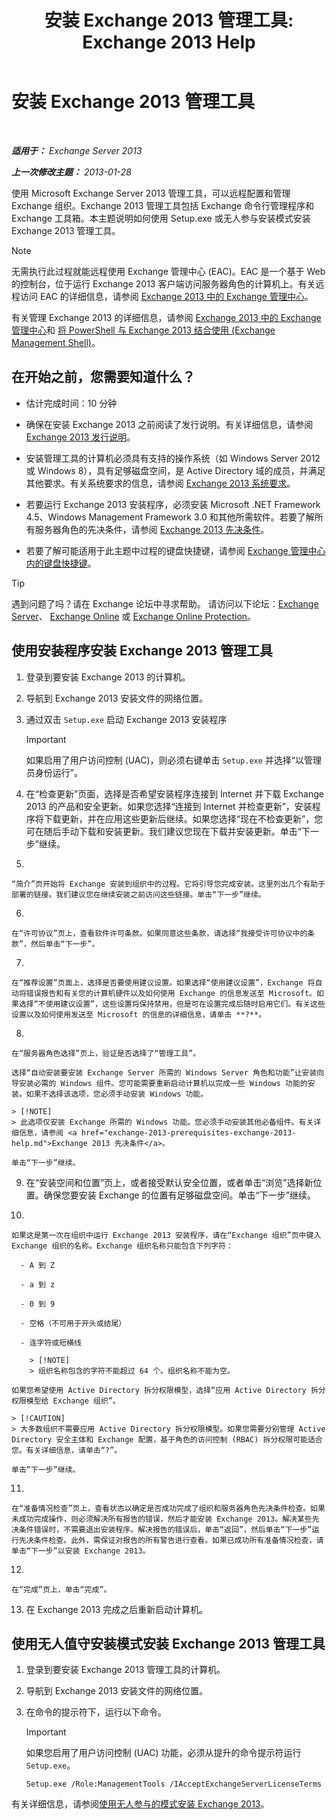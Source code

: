 ﻿---
title: '安装 Exchange 2013 管理工具: Exchange 2013 Help'
TOCTitle: 安装 Exchange 2013 管理工具
ms:assetid: 71fcbe4c-783b-4f77-aabb-a21aa7a4ef23
ms:mtpsurl: https://technet.microsoft.com/zh-cn/library/Bb232090(v=EXCHG.150)
ms:contentKeyID: 50556599
ms.date: 01/11/2018
mtps_version: v=EXCHG.150
ms.translationtype: HT
---

# 安装 Exchange 2013 管理工具

 

_**适用于：** Exchange Server 2013_

_**上一次修改主题：** 2013-01-28_

使用 Microsoft Exchange Server 2013 管理工具，可以远程配置和管理 Exchange 组织。Exchange 2013 管理工具包括 Exchange 命令行管理程序和 Exchange 工具箱。本主题说明如何使用 Setup.exe 或无人参与安装模式安装 Exchange 2013 管理工具。

> [!NOTE]
> 无需执行此过程就能远程使用 Exchange 管理中心 (EAC)。EAC 是一个基于 Web 的控制台，位于运行 Exchange 2013 客户端访问服务器角色的计算机上。有关远程访问 EAC 的详细信息，请参阅 <a href="exchange-admin-center-in-exchange-2013-exchange-2013-help.md">Exchange 2013 中的 Exchange 管理中心</a>。


有关管理 Exchange 2013 的详细信息，请参阅 [Exchange 2013 中的 Exchange 管理中心](exchange-admin-center-in-exchange-2013-exchange-2013-help.md)和 [将 PowerShell 与 Exchange 2013 结合使用 (Exchange Management Shell)](https://technet.microsoft.com/zh-cn/library/bb123778\(v=exchg.150\))。

## 在开始之前，您需要知道什么？

  - 估计完成时间：10 分钟

  - 确保在安装 Exchange 2013 之前阅读了发行说明。有关详细信息，请参阅 [Exchange 2013 发行说明](release-notes-for-exchange-2013-exchange-2013-help.md)。

  - 安装管理工具的计算机必须具有支持的操作系统（如 Windows Server 2012 或 Windows 8），具有足够磁盘空间，是 Active Directory 域的成员，并满足其他要求。有关系统要求的信息，请参阅 [Exchange 2013 系统要求](exchange-2013-system-requirements-exchange-2013-help.md)。

  - 若要运行 Exchange 2013 安装程序，必须安装 Microsoft .NET Framework 4.5、Windows Management Framework 3.0 和其他所需软件。若要了解所有服务器角色的先决条件，请参阅 [Exchange 2013 先决条件](exchange-2013-prerequisites-exchange-2013-help.md)。

  - 若要了解可能适用于此主题中过程的键盘快捷键，请参阅 [Exchange 管理中心内的键盘快捷键](keyboard-shortcuts-in-the-exchange-admin-center-exchange-online-protection-help.md)。

> [!tip]
> 遇到问题了吗？请在 Exchange 论坛中寻求帮助。 请访问以下论坛：<a href="https://go.microsoft.com/fwlink/p/?linkid=60612">Exchange Server</a>、 <a href="https://go.microsoft.com/fwlink/p/?linkid=267542">Exchange Online</a> 或 <a href="https://go.microsoft.com/fwlink/p/?linkid=285351">Exchange Online Protection</a>。


## 使用安装程序安装 Exchange 2013 管理工具

1.  登录到要安装 Exchange 2013 的计算机。

2.  导航到 Exchange 2013 安装文件的网络位置。

3.  通过双击 `Setup.exe` 启动 Exchange 2013 安装程序
    
    > [!important]
    > 如果启用了用户访问控制 (UAC)，则必须右键单击 <code>Setup.exe</code> 并选择“以管理员身份运行”。


4.  在“检查更新”页面，选择是否希望安装程序连接到 Internet 并下载 Exchange 2013 的产品和安全更新。如果您选择“连接到 Internet 并检查更新”，安装程序将下载更新，并在应用这些更新后继续。如果您选择“现在不检查更新”，您可在随后手动下载和安装更新。我们建议您现在下载并安装更新。单击“下一步”继续。

5.  
    
    “简介”页开始将 Exchange 安装到组织中的过程。它将引导您完成安装。这里列出几个有助于部署的链接。我们建议您在继续安装之前访问这些链接。单击“下一步”继续。

6.  
    
    在“许可协议”页上，查看软件许可条款。如果同意这些条款，请选择“我接受许可协议中的条款”，然后单击“下一步”。

7.  
    
    在“推荐设置”页面上，选择是否要使用建议设置。如果选择“使用建议设置”，Exchange 将自动将错误报告和有关您的计算机硬件以及如何使用 Exchange 的信息发送至 Microsoft。如果选择“不使用建议设置”，这些设置将保持禁用，但是可在设置完成后随时启用它们。有关这些设置以及如何使用发送至 Microsoft 的信息的详细信息，请单击 **?**。

8.  
    
    在“服务器角色选择”页上，验证是否选择了“管理工具”。
    
    选择“自动安装要安装 Exchange Server 所需的 Windows Server 角色和功能”让安装向导安装必需的 Windows 组件。您可能需要重新启动计算机以完成一些 Windows 功能的安装。如果不选择该选项，您必须手动安装 Windows 功能。
    
    > [!NOTE]
    > 此选项仅安装 Exchange 所需的 Windows 功能。您必须手动安装其他必备组件。有关详细信息，请参阅 <a href="exchange-2013-prerequisites-exchange-2013-help.md">Exchange 2013 先决条件</a>。
    
    单击“下一步”继续。

9.  在“安装空间和位置”页上，或者接受默认安全位置，或者单击“浏览”选择新位置。确保您要安装 Exchange 的位置有足够磁盘空间。单击“下一步”继续。

10. 
    
    如果这是第一次在组织中运行 Exchange 2013 安装程序，请在“Exchange 组织”页中键入 Exchange 组织的名称。Exchange 组织名称只能包含下列字符：
    
      - A 到 Z
    
      - a 到 z
    
      - 0 到 9
    
      - 空格（不可用于开头或结尾）
    
      - 连字符或短横线
        
        > [!NOTE]
        > 组织名称包含的字符不能超过 64 个。组织名称不能为空。
    
    如果您希望使用 Active Directory 拆分权限模型，选择“应用 Active Directory 拆分权限模型给 Exchange 组织”。
    
    > [!CAUTION]
    > 大多数组织不需要应用 Active Directory 拆分权限模型。如果您需要分别管理 Active Directory 安全主体和 Exchange 配置，基于角色的访问控制 (RBAC) 拆分权限可能适合您。有关详细信息，请单击“?”。
    
    单击“下一步”继续。

11. 
    
    在“准备情况检查”页上，查看状态以确定是否成功完成了组织和服务器角色先决条件检查。如果未成功完成操作，则必须解决所有报告的错误，然后才能安装 Exchange 2013。解决某些先决条件错误时，不需要退出安装程序。解决报告的错误后，单击“返回”，然后单击“下一步”运行先决条件检查。此外，需保证对报告的所有警告进行查看。如果已成功所有准备情况检查，请单击“下一步”以安装 Exchange 2013。

12. 
    
    在“完成”页上，单击“完成”。

13. 在 Exchange 2013 完成之后重新启动计算机。

## 使用无人值守安装模式安装 Exchange 2013 管理工具

1.  登录到要安装 Exchange 2013 管理工具的计算机。

2.  导航到 Exchange 2013 安装文件的网络位置。

3.  在命令的提示符下，运行以下命令。
    
    > [!important]
    > 如果您启用了用户访问控制 (UAC) 功能，必须从提升的命令提示符运行 <code>Setup.exe</code>。
    
        Setup.exe /Role:ManagementTools /IAcceptExchangeServerLicenseTerms

有关详细信息，请参阅[使用无人参与的模式安装 Exchange 2013](install-exchange-2013-using-unattended-mode-exchange-2013-help.md)。

